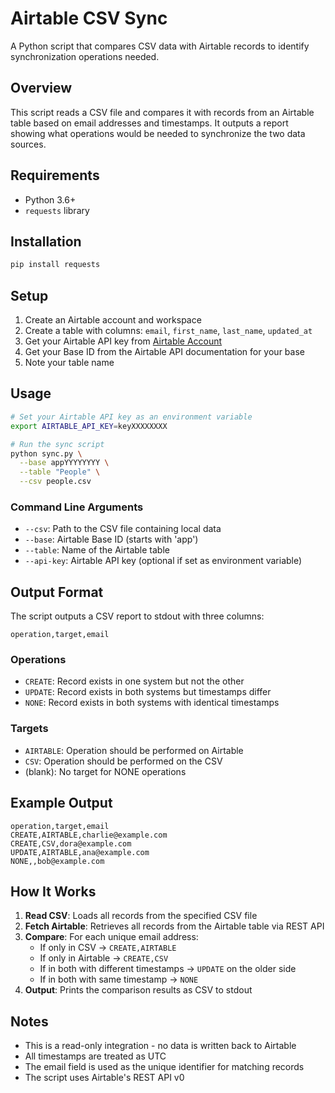 # Airtable CSV Sync

A Python script that compares CSV data with Airtable records to identify synchronization operations needed.

## Overview

This script reads a CSV file and compares it with records from an Airtable table based on email addresses and timestamps. It outputs a report showing what operations would be needed to synchronize the two data sources.

## Requirements

- Python 3.6+
- `requests` library

## Installation

```bash
pip install requests
```

## Setup

1. Create an Airtable account and workspace
2. Create a table with columns: `email`, `first_name`, `last_name`, `updated_at`
3. Get your Airtable API key from [Airtable Account](https://airtable.com/account)
4. Get your Base ID from the Airtable API documentation for your base
5. Note your table name

## Usage

```bash
# Set your Airtable API key as an environment variable
export AIRTABLE_API_KEY=keyXXXXXXXX

# Run the sync script
python sync.py \
  --base appYYYYYYYY \
  --table "People" \
  --csv people.csv
```

### Command Line Arguments

- `--csv`: Path to the CSV file containing local data
- `--base`: Airtable Base ID (starts with 'app')
- `--table`: Name of the Airtable table
- `--api-key`: Airtable API key (optional if set as environment variable)

## Output Format

The script outputs a CSV report to stdout with three columns:

```
operation,target,email
```

### Operations

- `CREATE`: Record exists in one system but not the other
- `UPDATE`: Record exists in both systems but timestamps differ
- `NONE`: Record exists in both systems with identical timestamps

### Targets

- `AIRTABLE`: Operation should be performed on Airtable
- `CSV`: Operation should be performed on the CSV
- (blank): No target for NONE operations

## Example Output

```csv
operation,target,email
CREATE,AIRTABLE,charlie@example.com
CREATE,CSV,dora@example.com
UPDATE,AIRTABLE,ana@example.com
NONE,,bob@example.com
```

## How It Works

1. **Read CSV**: Loads all records from the specified CSV file
2. **Fetch Airtable**: Retrieves all records from the Airtable table via REST API
3. **Compare**: For each unique email address:
   - If only in CSV → `CREATE,AIRTABLE`
   - If only in Airtable → `CREATE,CSV`
   - If in both with different timestamps → `UPDATE` on the older side
   - If in both with same timestamp → `NONE`
4. **Output**: Prints the comparison results as CSV to stdout

## Notes

- This is a read-only integration - no data is written back to Airtable
- All timestamps are treated as UTC
- The email field is used as the unique identifier for matching records
- The script uses Airtable's REST API v0